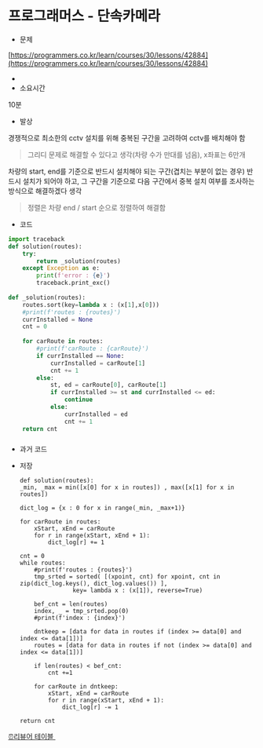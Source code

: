 # 프로그래머스 - 단속카메라

- 문제

[https://programmers.co.kr/learn/courses/30/lessons/42884](https://programmers.co.kr/learn/courses/30/lessons/42884)

- 
- 소요시간

10분

- 발상

경쟁적으로 최소한의 cctv 설치를 위해 중복된 구간을 고려하여 cctv를 배치해야 함
> 그리디 문제로 해결할 수 있다고 생각(차량 수가 만대를 넘음), x좌표는 6만개

차량의 start, end를 기준으로 반드시 설치해야 되는 구간(겹치는 부분이 없는 경우)
반드시 설치가 되어야 하고,
그 구간을 기준으로 다음 구간에서 중복 설치 여부를 조사하는 방식으로 해결하겠다 생각

> 정렬은 차량 end / start 순으로 정렬하여 해결함

- 코드

```python
import traceback
def solution(routes):
    try:
        return _solution(routes)
    except Exception as e:
        print(f'error : {e}')
        traceback.print_exc()
        
def _solution(routes):
    routes.sort(key=lambda x : (x[1],x[0]))
    #print(f'routes : {routes}')
    currInstalled = None
    cnt = 0
    
    for carRoute in routes:
        #print(f'carRoute : {carRoute}')
        if currInstalled == None:
            currInstalled = carRoute[1]
            cnt += 1
        else:
            st, ed = carRoute[0], carRoute[1]
            if currInstalled >= st and currInstalled <= ed:
                continue
            else:
                currInstalled = ed
                cnt += 1
    return cnt
```

### 

- 과거 코드
- 저장

    ```
    def solution(routes):
    _min, _max = min([x[0] for x in routes]) , max([x[1] for x in routes])

    dict_log = {x : 0 for x in range(_min, _max+1)}

    for carRoute in routes:
        xStart, xEnd = carRoute
        for r in range(xStart, xEnd + 1):
            dict_log[r] += 1

    cnt = 0
    while routes:
        #print(f'routes : {routes}')
        tmp_srted = sorted( [(xpoint, cnt) for xpoint, cnt in zip(dict_log.keys(), dict_log.values()) ],
                   key= lambda x : (x[1]), reverse=True)

        bef_cnt = len(routes)
        index, _ = tmp_srted.pop(0)
        #print(f'index : {index}')

        dntkeep = [data for data in routes if (index >= data[0] and index <= data[1])]
        routes = [data for data in routes if not (index >= data[0] and index <= data[1])]

        if len(routes) < bef_cnt:
            cnt +=1

        for carRoute in dntkeep:
            xStart, xEnd = carRoute
            for r in range(xStart, xEnd + 1):
                dict_log[r] -= 1

    return cnt
    ```

[⏰리뷰어 테이블 ](%E1%84%91%E1%85%B3%E1%84%85%E1%85%A9%E1%84%80%E1%85%B3%E1%84%85%E1%85%A2%E1%84%86%E1%85%A5%E1%84%89%E1%85%B3%20-%20%E1%84%83%E1%85%A1%E1%86%AB%E1%84%89%E1%85%A9%E1%86%A8%E1%84%8F%E1%85%A1%E1%84%86%E1%85%A6%E1%84%85%E1%85%A1%206a5fde03828342a0ab0532fa5606440e/%E2%8F%B0%E1%84%85%E1%85%B5%E1%84%87%E1%85%B2%E1%84%8B%E1%85%A5%20%E1%84%90%E1%85%A6%E1%84%8B%E1%85%B5%E1%84%87%E1%85%B3%E1%86%AF%20e11de6b1cb2d455b9e42c1dc40cd1ea0.csv)